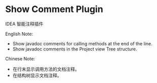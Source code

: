 # Show Comment Plugin
IDEA 智能注释插件

English Note:
- Show javadoc comments for calling methods at the end of the line.
- Show javadoc comments in the Project view Tree structure.

Chinese Note:
- 在行末显示调用方法的文档注释。
- 在结构树显示文档注释。